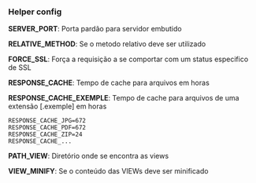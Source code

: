 ### Helper config

**SERVER_PORT**: Porta pardão para servidor embutido


**RELATIVE_METHOD**: Se o metodo relativo deve ser utilizado

**FORCE_SSL**: Força a requisição a se comportar com um status especifico de SSL


**RESPONSE_CACHE**: Tempo de cache para arquivos em horas

**RESPONSE_CACHE_EXEMPLE**: Tempo de cache para arquivos de uma extensão [.exemple] em horas

    RESPONSE_CACHE_JPG=672
    RESPONSE_CACHE_PDF=672
    RESPONSE_CACHE_ZIP=24
    RESPONSE_CACHE_...


**PATH_VIEW**: Diretório onde se encontra as views

**VIEW_MINIFY**: Se o conteúdo das VIEWs deve ser minificado
